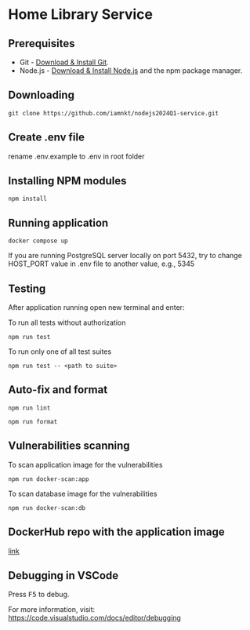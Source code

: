 # Home Library Service

## Prerequisites

- Git - [Download & Install Git](https://git-scm.com/downloads).
- Node.js - [Download & Install Node.js](https://nodejs.org/en/download/) and the npm package manager.

## Downloading

```
git clone https://github.com/iamnkt/nodejs2024Q1-service.git
```

## Create .env file
rename .env.example to .env in root folder 

## Installing NPM modules

```
npm install
```

## Running application

```
docker compose up
```

If you are running PostgreSQL server locally on port 5432, try to change HOST_PORT value in .env file to another value, e.g., 5345
## Testing

After application running open new terminal and enter:

To run all tests without authorization

```
npm run test
```

To run only one of all test suites

```
npm run test -- <path to suite>
```

## Auto-fix and format

```
npm run lint
```

```
npm run format
```

## Vulnerabilities scanning

To scan application image for the vulnerabilities

```
npm run docker-scan:app
```

To scan database image for the vulnerabilities

```
npm run docker-scan:db
```

## DockerHub repo with the application image

[link](https://hub.docker.com/r/iamnkt/app_image)

## Debugging in VSCode

Press <kbd>F5</kbd> to debug.

For more information, visit: https://code.visualstudio.com/docs/editor/debugging
